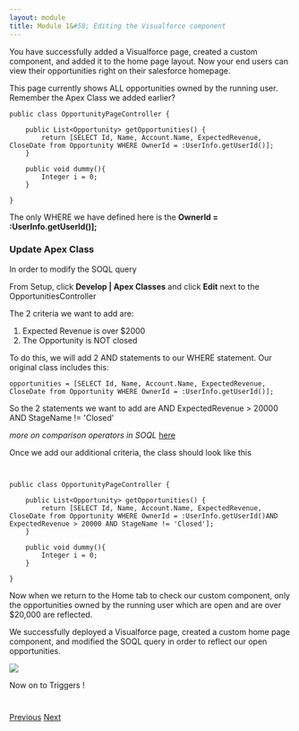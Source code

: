 ```yaml
---
layout: module
title: Module 1&#58; Editing the Visualforce component
---
```


You have successfully added a Visualforce page, created a custom component, and added it to the home page layout. Now your end users can view their opportunities right on their salesforce homepage. 

This page currently shows ALL opportunities owned by the running user. Remember the Apex Class we added earlier?

```
public class OpportunityPageController {
    
    public List<Opportunity> getOpportunities() {
        return [SELECT Id, Name, Account.Name, ExpectedRevenue, CloseDate from Opportunity WHERE OwnerId = :UserInfo.getUserId()];
    }
    
    public void dummy(){
        Integer i = 0;
    }
    
}
```

The only WHERE we have defined here is the **OwnerId = :UserInfo.getUserId()];** 


### Update Apex Class 
In order to modify the SOQL query 

From Setup, click **Develop | Apex Classes** and click **Edit** next to the OpportunitiesController 

The 2 criteria we want to add are: 

1. Expected Revenue is over $2000
2. The Opportunity is NOT closed 

To do this, we will add 2 AND statements to our WHERE statement. Our original class includes this:

```
opportunities = [SELECT Id, Name, Account.Name, ExpectedRevenue, CloseDate from Opportunity WHERE OwnerId = :UserInfo.getUserId()];
```
So the 2 statements we want to add are 
 AND ExpectedRevenue > 20000 AND StageName != 'Closed' 

_more on comparison operators in SOQL_ [here](https://www.salesforce.com/us/developer/docs/dbcom_soql_sosl/Content/sforce_api_calls_soql_select_comparisonoperators.htm)

Once we add our additional criteria, the class should look like this

```


public class OpportunityPageController {
    
    public List<Opportunity> getOpportunities() {
        return [SELECT Id, Name, Account.Name, ExpectedRevenue, CloseDate from Opportunity WHERE OwnerId = :UserInfo.getUserId()AND ExpectedRevenue > 20000 AND StageName != 'Closed'];
    }
    
    public void dummy(){
        Integer i = 0;
    }
    
}
```

Now when we return to the Home tab to check our custom component, only the opportunities owned by the running user which are open and are over $20,000 are reflected. 


We successfully deployed a Visualforce page, created a custom home page component, and modified the SOQL query in order to reflect our open opportunities. 

![](http://i.imgur.com/KJKrIWV.jpg)

Now on to Triggers !

<div class="row" style="margin-top:40px;">
<div class="col-sm-12">
<a href="3.2-exercise-visualforce-homepage-component.html" class="btn btn-default"><i class="glyphicon glyphicon-chevron-left"></i> Previous</a>
<a href="4-apex-triggers.html" class="btn btn-default pull-right">Next <i class="glyphicon glyphicon-chevron-right"></i></a>
</div>
</div>
